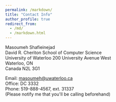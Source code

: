 ```yaml
---
permalink: /markdown/
title: "Contact Info"
author_profile: true
redirect_from: 
  - /md/
  - /markdown.html
---
```


Masoumeh Shafieinejad  
David R. Cheriton School of Computer Science  
University of Waterloo 200 University Avenue West  
Waterloo, ON  
Canada N2L 3G1 

Email: masoumeh@uwaterloo.ca  
Office: DC 3332  
Phone: 519-888-4567, ext. 31337  
(Please notify me that you'll be calling beforehand)
